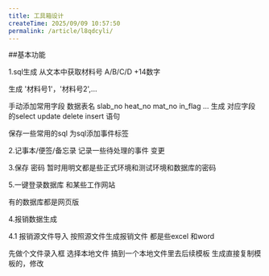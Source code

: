 ```yaml
---
title: 工具箱设计
createTime: 2025/09/09 10:57:50
permalink: /article/l8qdcyli/
---
```

##基本功能

1.sql生成
从文本中获取材料号 A/B/C/D +14数字

生成 '材料号1'，'材料号2',...

手动添加常用字段  数据表名
slab_no heat_no mat_no in_flag ...
生成 对应字段 的select update delete insert 语句

保存一些常用的sql 为sql添加事件标签


2.记事本/便签/备忘录
记录一些待处理的事件 变更

3.保存 密码
 暂时用明文都是些正式环境和测试环境和数据库的密码

5.一键登录数据库 和某些工作网站

有的数据库都是网页版

4.报销数据生成

4.1 报销源文件导入  按照源文件生成报销文件 都是些excel 和word

先做个文件录入框 选择本地文件 搞到一个本地文件里去后续模板 生成直接复制模板的，修改